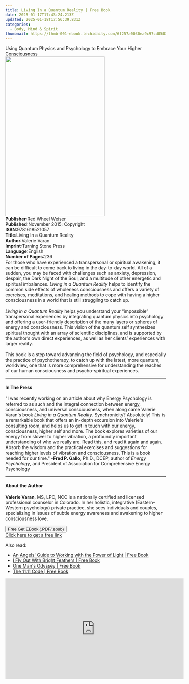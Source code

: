 ```yaml
---
title: Living In a Quantum Reality | Free Book
date: 2025-01-17T17:43:24.213Z
updated: 2025-01-18T17:56:39.831Z
categories:
  - Body, Mind & Spirit
thumbnail: https://thmb-001-ebook.techidaily.com/6f257a0030ea9c97cd0583eacfb4255f105391155faa4f51098a52037868a88f.jpg
---
```

<main id="book-container">
  <div class="flex flex-col">
    <div class="book-brief flex-1 py-6 px-4 sm:p-6 md:py-10 md:px-8">
      <!-- brief-->
      <div class="book-brief-main">
        Using Quantum Physics and Psychology to Embrace Your Higher
        Consciousness
      </div>
    </div>
    <div
      class="book-meta-info flex-1 grid gap-4 col-start-1 col-end-3 row-start-1 sm:mb-6 sm:grid-cols-4 lg:gap-6 lg:col-start-2 lg:row-end-6 lg:row-span-6 lg:mb-0"
    >
      <div
        class="book-meta-info-left place-content-center mt-4 p-4 text-sm leading-6 col-start-2 col-span-2 dark:text-slate-400"
      >
        <img
          class="w-full h-500 object-cover rounded-lg sm:h-255 sm:col-span-2 lg:col-span-full"
          src="https://img-001-ebook.techidaily.com/13538fdc0f1e10a36ab893697ee4f4ac6061427fa6e91d37a05580b7dc403147.jpg"
          alt=""
          width="312"
          height="500"
        />
      </div>
      <div
        class="book-meta-info-right mt-2 col-start-1 row-start-2 col-span-3 self-center"
      >
        <!-- meta data  -->
        <div class="flex flex-col px-4 md:px-8">
          <div class="flex-1">
            <strong>Publisher</strong>:<span class="px-2"
              >Red Wheel Weiser</span
            >
          </div>
          <div class="flex-1">
            <strong>Published</strong>:<span class="px-2"
              >November 2015; Copyright</span
            >
          </div>
          <div class="flex-1">
            <strong>ISBN</strong>:<span class="px-2">9781618521057</span>
          </div>
          <div class="flex-1">
            <strong>Title</strong>:<span class="px-2"
              >Living In a Quantum Reality</span
            >
          </div>
          <div class="flex-1">
            <strong>Author</strong>:<span class="px-2">Valerie Varan</span>
          </div>
          <div class="flex-1">
            <strong>Imprint</strong>:<span class="px-2"
              >Turning Stone Press</span
            >
          </div>
          <div class="flex-1">
            <strong>Language</strong>:<span class="px-2">English</span>
          </div>
          <div class="flex-1">
            <strong>Number of Pages</strong>:<span class="px-2">236</span>
          </div>
        </div>
      </div>
    </div>
    <div class="book-description flex-1 py-6 px-4 sm:p-6 md:py-10 md:px-8">
      <div class="book-description-main">
        <div accordion-content="" id="description">
          For those who have experienced a transpersonal or spiritual awakening,
          it can be difficult to come back to living in the day-to-day world.
          All of a sudden, you may be faced with challenges such as anxiety,
          depression, despair, the Dark Night of the Soul, and a multitude of
          other energetic and spiritual imbalances.&nbsp;<i
            >Living in a Quantum Reality&nbsp;</i
          >helps to identify the common side effects of wholeness consciousness
          and offers a variety of exercises, meditations, and healing methods to
          cope with having a higher consciousness in a world that is still
          struggling to catch up.<br /><br /><i>Living in a Quantum Reality</i
          >&nbsp;helps you understand your “impossible” transpersonal
          experiences by integrating quantum physics into psychology and
          offering a user-friendly description of the many layers or spheres of
          energy and consciousness. This vision of the quantum self synthesizes
          spiritual thought with an array of scientific disciplines, and is
          supported by the author’s own direct experiences, as well as her
          clients’ experiences with larger reality.<br /><br />
          This book is a step toward advancing the field of psychology, and
          especially the practice of psychotherapy, to catch up with the latest,
          more quantum, worldview, one that is more comprehensive for
          understanding the reaches of our human consciousness and
          psycho-spiritual experiences.
        </div>
        <div class="accordion-fader"></div>
      </div>
    </div>
    <div class="book-excerpts flex-1 py-6 px-4 sm:p-6 md:py-10 md:px-8">
      <!-- excerpts-->
      <div class="book-excerpts-main">
        <hr />
        <h4 class="placeholder placeholder-heading">
          <span>In The Press</span>
        </h4>
        <p>
          "I was recently working on an article about why Energy Psychology is
          referred to as such and the integral connection between energy,
          consciousness, and universal consciousness, when along came Valerie
          Varan's book&nbsp;<i>Living in a Quantum Reality</i>. Synchronicity?
          Absolutely! This is a remarkable book that offers an in-depth
          excursion into Valerie's consulting room, and helps us to get in touch
          with our energy, consciousness, higher self and more. The book
          explores varieties of our energy from slower to higher vibration, a
          profoundly important understanding of who we really are. Read this,
          and read it again and again. Absorb the wisdom and the practical
          exercises and suggestions for reaching higher levels of vibration and
          consciousness. This is a book needed for our time." -<b
            >Fred P. Gallo</b
          >, Ph.D., DCEP, author of&nbsp;<i>Energy Psychology</i>, and President
          of Association for Comprehensive Energy Psychology
        </p>
      </div>
    </div>
    <div class="book-about-author flex-1 py-6 px-4 sm:p-6 md:py-10 md:px-8">
      <!-- about author-->
      <div class="book-main-author-main">
        <hr />
        <h4 class="placeholder placeholder-heading">
          <span>About the Author</span>
        </h4>
        <p>
          <b>Valerie Varan</b>, MS, LPC, NCC is a nationally certified and
          licensed professional counselor in Colorado. In her holistic,
          integrative (Eastern–Western psychology) private practice, she sees
          individuals and couples, specializing in issues of subtle energy
          awareness and awakening to higher consciousness love.<br />
        </p>
      </div>
    </div>
    <div class="book-free-get flex-1 py-6 px-4 sm:p-6 md:py-10 md:px-8">
      <button
        id="btn-free-get"
        class="bg-blue-500 hover:bg-blue-700 text-white font-bold py-2 px-4 rounded"
      >
        Free Get EBook (.PDF/.epub)
      </button>
      <div id="countdown-display" class="px-2 text-lg mt-2"></div>
      <a
        id="free-link"
        class="hidden bg-blue-500 hover:bg-blue-700 text-white font-bold py-2 px-4 rounded"
        href="https://www.ebooks.com/en-us/book/2263159/living-in-a-quantum-reality/valerie-varan/"
        target="_blank"
        >Click here to get a free link</a
      >
    </div>
    <script>
      let countdownTime = 0;
      let countdownInterval = null;
      document
        .getElementById('btn-free-get')
        .addEventListener('click', startCountdown);
      function startCountdown() {
        countdownTime = new Date().getTime() + 60000 * 3;
        countdownInterval = setInterval(updateCountdown, 1000);
        document.getElementById('btn-free-get').disabled = true;
        document
          .getElementById('btn-free-get')
          .classList.add('bg-gray-500', 'cursor-not-allowed');
      }
      function updateCountdown() {
        let currentTime = new Date().getTime();
        let timeLeft = countdownTime - currentTime;
        let secondsLeft = Math.floor(timeLeft / 1000);
        document.getElementById('countdown-display').innerHTML =
          `Remaining time: ${secondsLeft} seconds.`;
        if (secondsLeft <= 0) {
          clearInterval(countdownInterval);
          document.getElementById('btn-free-get').classList.add('hidden');
          document.getElementById('free-link').classList.remove('hidden');
          document.getElementById('countdown-display').innerHTML = '';
        }
      }
    </script>
  </div>
</main>

<ins class="adsbygoogle"
      style="display:block"
      data-ad-client="ca-pub-7571918770474297"
      data-ad-slot="8358498916"
      data-ad-format="auto"
      data-full-width-responsive="true"></ins>
    

<span class="atpl-alsoreadstyle">Also read:</span>
<div><ul>
<li><a href="https://novels-ebooks.techidaily.com/781876-9781846949098-an-angels-guide-to-working-with-the-power-of-light/"><u>An Angels' Guide to Working with the Power of Light | Free Book</u></a></li>
<li><a href="https://novels-ebooks.techidaily.com/773531-9781446459829-i-fly-out-with-bright-feathers/"><u>I Fly Out With Bright Feathers | Free Book</u></a></li>
<li><a href="https://novels-ebooks.techidaily.com/776230-9781448116027-one-mans-odyssey/"><u>One Man's Odyssey | Free Book</u></a></li>
<li><a href="https://novels-ebooks.techidaily.com/771948-9781780990866-the-1111-code/"><u>The 11.11 Code | Free Book</u></a></li>
</ul></div>

<!-- affiliate ads begin -->
<iframe width="560" height="315" src="https://www.youtube.com/embed/vPGg53vbOsk?si=CkSEN5HFPS7vDuAa" title="YouTube video player" frameborder="0" allow="accelerometer; autoplay; clipboard-write; encrypted-media; gyroscope; picture-in-picture; web-share" referrerpolicy="strict-origin-when-cross-origin" allowfullscreen></iframe>
<!-- affiliate ads end -->

